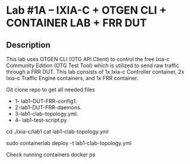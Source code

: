 
# Lab #1A – IXIA-C + OTGEN CLI + CONTAINER LAB + FRR DUT

## Description
This lab uses OTGEN CLI (OTG API Client) to control the free Ixia-c Community Edition (OTG Test Tool) which is utilized to send raw traffic through a FRR DUT. This lab consists of 1x Ixia-c Controller container, 2x Ixia-c Traffic Engine containers, and 1x FRR container.



Git clone repo to get all needed files
- 1- lab1-DUT-FRR-config1.
- 2-lab1-DUT-FRR-daemons.
- 3-lab1-clab-topology.yml.
- 4- lab1-test-script.py.


cd ./ixia-c/lab1
cat lab1-clab-topology.yml

sudo containerlab deploy -t lab1-clab-topology.yml

Check running containers
docker ps
